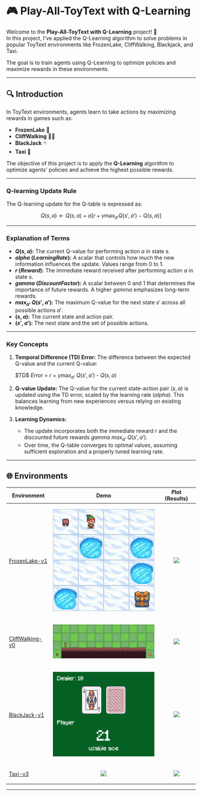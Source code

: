 # 🎮 Play-All-ToyText with Q-Learning

Welcome to the **Play-All-ToyText with Q-Learning** project! 🚀  
In this project, I've applied the Q-Learning algorithm to solve problems in popular ToyText environments like FrozenLake, CliffWalking, Blackjack, and Taxi.

The goal is to train agents using Q-Learning to optimize policies and maximize rewards in these environments.

---
## 🔍 Introduction

In ToyText environments, agents learn to take actions by maximizing rewards in games such as:

- **FrozenLake** 🌊  
- **CliffWalking** 🧗‍♂️  
- **BlackJack** 🃏  
- **Taxi** 🚕  

The objective of this project is to apply the **Q-Learning** algorithm to optimize agents' policies and achieve the highest possible rewards.

---
### Q-learning Update Rule
The Q-learning update for the Q-table is expressed as:

$$
Q(s, a) \leftarrow Q(s, a) + \alpha \left[ r + \gamma \max_{a'} Q(s', a') - Q(s, a) \right]
$$

---

### Explanation of Terms


- **$Q(s, a)$:** The current Q-value for performing action $a$ in state $s$.
- **$alpha$ $(Learning Rate)$:** A scalar that controls how much the new information influences the update. Values range from $0$ to $1$.
- **$r$ $(Reward)$:** The immediate reward received after performing action $a$ in state $s$.
- **$gamma$ $(Discount Factor)$:** A scalar between $0$ and $1$ that determines the importance of future rewards. A higher $gamma$ emphasizes long-term rewards.
- **$max_{a'}$ $Q(s', a')$:** The maximum Q-value for the next state $s'$ across all possible actions $a'$.
- **$(s, a)$:** The current state and action pair.
- **$(s', a')$:** The next state and the set of possible actions.

---

### Key Concepts

1. **Temporal Difference (TD) Error:**
   The difference between the expected Q-value and the current Q-value:
   
     $TD\$ $Error$ $=$ $r$ + $\gamma \max_{a'}$ $Q(s', a')$ - $Q(s, a)$

3. **Q-value Update:**
   The Q-value for the current state-action pair $(s, a)$ is updated using the TD error, scaled by the learning rate $(alpha)$. This balances learning from new experiences versus relying on existing knowledge.

4. **Learning Dynamics:**
   - The update incorporates both the immediate reward $r$ and the discounted future rewards $gamma$ $max_{a'}$ $Q(s', a')$.
   - Over time, the Q-table converges to optimal values, assuming sufficient exploration and a properly tuned learning rate.
---

## 🌐 Environments

| Environment | Demo | Plot (Results) |
|-----------------|------|---------------|
| [FrozenLake-v1](https://www.gymlibrary.dev/environments/toy_text/frozen_lake/) | <p align="center"><img src="https://github.com/phamduyaaaa/FrozenLake-with-Q-Learning/blob/main/demo/frozenlake-v1.gif" width="300"></p> | <p align="center"><img src="https://raw.githubusercontent.com/phamduyaaaa/Play-All-ToyText-with-Q-Learning/main/results/frozen.png" width="300"></p> |
| [CliffWalking-v0](https://www.gymlibrary.dev/environments/toy_text/cliff_walking/) | <p align="center"><img src="https://github.com/phamduyaaaa/FrozenLake-with-Q-Learning/blob/main/demo/cliffwalking-v0.gif" width="300"></p> | <p align="center"><img src="https://raw.githubusercontent.com/phamduyaaaa/Play-All-ToyText-with-Q-Learning/main/results/climb.png" width="300"></p> |
| [BlackJack-v1](https://www.gymlibrary.dev/environments/toy_text/blackjack/) | <p align="center"><img src="https://github.com/phamduyaaaa/FrozenLake-with-Q-Learning/blob/main/demo/blackjack-v1.gif" width="300"></p> | <p align="center"><img src="https://raw.githubusercontent.com/phamduyaaaa/Play-All-ToyText-with-Q-Learning/main/results/blackjack.png" width="300"></p> |
| [Taxi-v3](https://www.gymlibrary.dev/environments/toy_text/taxi/) | <p align="center"><img src="https://github.com/phamduyaaaa/FrozenLake-with-Q-Learning/blob/main/demo/taxi-v3.gif" width="300"></p> | <p align="center"><img src="https://raw.githubusercontent.com/phamduyaaaa/Play-All-ToyText-with-Q-Learning/main/results/taxi.png" width="300"></p> |


---



